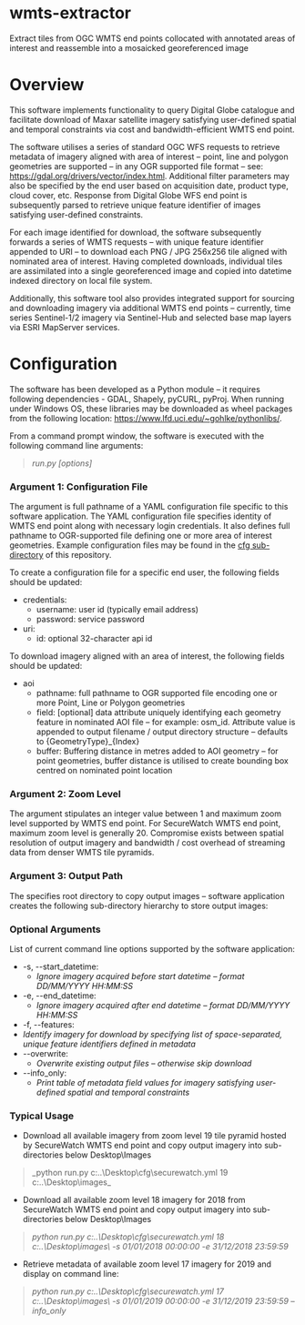 # wmts-extractor
Extract tiles from OGC WMTS end points collocated with annotated areas of interest and reassemble into a mosaicked georeferenced image

# Overview
This software implements functionality to query Digital Globe catalogue and facilitate download of Maxar satellite imagery satisfying user-defined spatial and temporal constraints via cost and bandwidth-efficient WMTS end point. 

The software utilises a series of standard OGC WFS requests to retrieve metadata of imagery aligned with area of interest – point, line and polygon geometries are supported – in any OGR supported file format – see: https://gdal.org/drivers/vector/index.html. Additional filter parameters may also be specified by the end user based on acquisition date, product type, cloud cover, etc. Response from Digital Globe WFS end point is subsequently parsed to retrieve unique feature identifier of images satisfying user-defined constraints.

For each image identified for download, the software subsequently forwards a series of WMTS requests – with unique feature identifier appended to URI – to download each PNG / JPG 256x256 tile aligned with nominated area of interest. Having completed downloads, individual tiles are assimilated into a single georeferenced image and copied into datetime indexed directory on local file system.

Additionally, this software tool also provides integrated support for sourcing and downloading imagery via additional WMTS end points – currently, time series Sentinel-1/2 imagery via Sentinel-Hub and selected base map layers via ESRI MapServer services.

# Configuration

The software has been developed as a Python module – it requires following dependencies - GDAL, Shapely, pyCURL, pyProj.  When running under Windows OS, these libraries may be downloaded as wheel packages from the following location: https://www.lfd.uci.edu/~gohlke/pythonlibs/. 

From a command prompt window, the software is executed with the following command line arguments:
> _run.py <pathname-to-config-file> <zoom-level> <output-path> [options]_

### Argument 1: Configuration File
The <pathname-to-config-file> argument is full pathname of a YAML configuration file specific to this software application. The YAML configuration file specifies identity of WMTS end point along with necessary login credentials. It also defines full pathname to OGR-supported file defining one or more area of interest geometries. Example configuration files may be found in the [cfg sub-directory](https://github.com/chris010970/wmts-extractor/tree/main/cfg) of this repository.
  
To create a configuration file for a specific end user, the following fields should be updated:
* credentials:
  * username: user id (typically email address)
  * password: service password
* uri:
  * id: optional 32-character api id 

To download imagery aligned with an area of interest, the following fields should be updated:
* aoi
  * pathname: full pathname to OGR supported file encoding one or more Point, Line or Polygon geometries
  * field: [optional] data attribute uniquely identifying each geometry feature in nominated AOI file – for example: osm_id. Attribute value is appended to output filename / output directory structure – defaults to {GeometryType}_{Index} 
  * buffer: Buffering distance in metres added to AOI geometry – for point geometries, buffer distance is utilised to create bounding box centred on nominated point location 

### Argument 2: Zoom Level
The <zoom-level> argument stipulates an integer value between 1 and maximum zoom level supported by WMTS end point. For SecureWatch WMTS end point, maximum zoom level is generally 20. Compromise exists between spatial resolution of output imagery and bandwidth / cost overhead of streaming data from denser WMTS tile pyramids.

### Argument 3: Output Path
The <output-path> specifies root directory to copy output images – software application creates the following sub-directory hierarchy to store output images:
 
### Optional Arguments
List of current command line options supported by the software application:
* -s, --start_datetime: 
  * _Ignore imagery acquired before start datetime – format DD/MM/YYYY HH:MM:SS_
* -e, --end_datetime: 
  * _Ignore imagery acquired after end datetime – format DD/MM/YYYY HH:MM:SS_
*	-f, --features:
  * _Identify imagery for download by specifying list of space-separated, unique feature identifiers defined in metadata_
* --overwrite:
  * _Overwrite existing output files – otherwise skip download_
* --info_only:
  * _Print table of metadata field values for imagery satisfying user-defined spatial and temporal constraints_

### Typical Usage
* Download all available imagery from zoom level 19 tile pyramid hosted by SecureWatch WMTS end point and copy output imagery into sub-directories below Desktop\Images
> _python run.py c:\..\Desktop\cfg\securewatch.yml 19 c:\..\Desktop\images\_
* Download all available zoom level 18 imagery for 2018 from SecureWatch WMTS end point and copy output imagery into sub-directories below Desktop\Images
> _python run.py c:\..\Desktop\cfg\securewatch.yml 18 c:\..\Desktop\images\ -s 01/01/2018 00:00:00 -e 31/12/2018 23:59:59_
* Retrieve metadata of available zoom level 17 imagery for 2019 and display on command line:
> _python run.py c:\..\Desktop\cfg\securewatch.yml 17 c:\..\Desktop\images\ -s 01/01/2019 00:00:00 -e 31/12/2019 23:59:59 –info_only_
